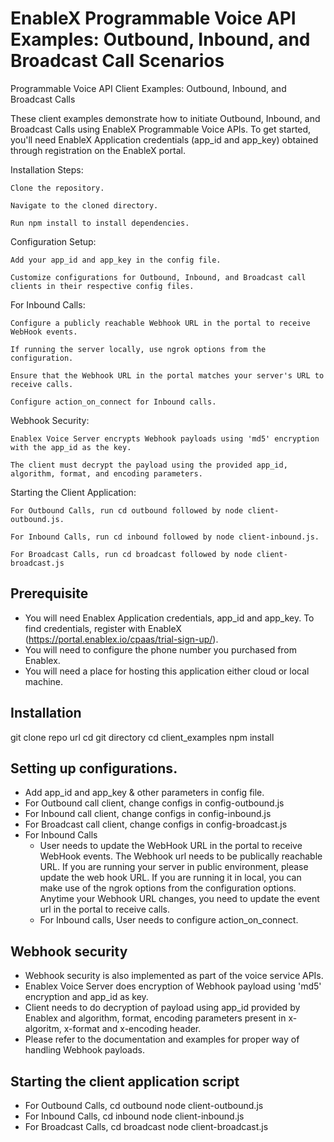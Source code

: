 # EnableX Programmable Voice API Examples: Outbound, Inbound, and Broadcast Call Scenarios

Programmable Voice API Client Examples: Outbound, Inbound, and Broadcast Calls 

These client examples demonstrate how to initiate Outbound, Inbound, and Broadcast Calls using EnableX Programmable Voice APIs. To get started, you'll need EnableX Application credentials (app_id and app_key) obtained through registration on the EnableX portal. 

Installation Steps: 

    Clone the repository. 

    Navigate to the cloned directory. 

    Run npm install to install dependencies. 

Configuration Setup: 

    Add your app_id and app_key in the config file. 

    Customize configurations for Outbound, Inbound, and Broadcast call clients in their respective config files. 

For Inbound Calls: 

    Configure a publicly reachable Webhook URL in the portal to receive WebHook events. 

    If running the server locally, use ngrok options from the configuration. 

    Ensure that the Webhook URL in the portal matches your server's URL to receive calls. 

    Configure action_on_connect for Inbound calls. 

Webhook Security: 

    Enablex Voice Server encrypts Webhook payloads using 'md5' encryption with the app_id as the key. 

    The client must decrypt the payload using the provided app_id, algorithm, format, and encoding parameters. 

Starting the Client Application: 

    For Outbound Calls, run cd outbound followed by node client-outbound.js. 

    For Inbound Calls, run cd inbound followed by node client-inbound.js. 

    For Broadcast Calls, run cd broadcast followed by node client-broadcast.js 

## Prerequisite
- You will need Enablex Application credentials, app_id and app_key. To find credentials, register with EnableX (https://portal.enablex.io/cpaas/trial-sign-up/).
- You will need to configure the phone number you purchased from Enablex.
- You will need a place for hosting this application either cloud or local machine.


## Installation
git clone repo url
cd git directory
cd client_examples
npm install

## Setting up configurations.
- Add app_id and app_key & other parameters in config file.
- For Outbound call client, change configs in config-outbound.js
- For Inbound call client, change configs in config-inbound.js
- For Broadcast call client, change configs in config-broadcast.js
- For Inbound Calls
  - User needs to update the WebHook URL in the portal to receive WebHook events. The Webhook url needs to be publically reachable URL. If you are running your 
    server in public environment, please update the web hook URL. If you are running it in local, you can make use of the ngrok options from the configuration 
    options. Anytime your Webhook URL changes, you need to update the event url in the portal to receive calls.
  - For Inbound calls, User needs to configure action_on_connect.

## Webhook security
- Webhook security is also implemented as part of the voice service APIs. 
- Enablex Voice Server does encryption of Webhook payload using 'md5' encryption and app_id as key.
- Client needs to do decryption of payload using app_id provided by Enablex and algorithm, format, encoding parameters present in x-algoritm, x-format and x-encoding header.
- Please refer to the documentation and examples for proper way of handling Webhook payloads.

## Starting the client application script
- For Outbound Calls, cd outbound
  node client-outbound.js
- For Inbound Calls, cd inbound
  node client-inbound.js
- For Broadcast Calls, cd broadcast
  node client-broadcast.js
